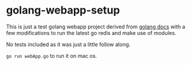 # golang-webapp-setup

This is just a test golang webapp project derived from [golang docs](https://golangdocs.com/golang-web-application) with a few modifications to run the latest go redis and make use of modules.

No tests included as it was just a little follow along.

`go run webApp.go` to run it on mac os.

